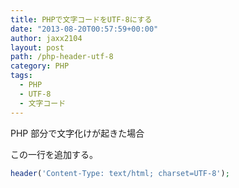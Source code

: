 ```yaml
---
title: PHPで文字コードをUTF-8にする
date: "2013-08-20T00:57:59+00:00"
author: jaxx2104
layout: post
path: /php-header-utf-8
category: PHP
tags:
  - PHP
  - UTF-8
  - 文字コード
---
```


PHP 部分で文字化けが起きた場合

この一行を追加する。

```php
header('Content-Type: text/html; charset=UTF-8');
```
